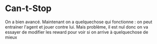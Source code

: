 # Can-t-Stop


On a bien avancé. Maintenant on a quelquechose qui fonctionne : on peut entrainer l'agent et jouer contre lui.
Mais problème, il est nul donc on va essayer de modifier les reward pour voir si on arrive à quelquechose de mieux